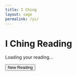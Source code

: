 ```yaml
---
title: I Ching
layout: sage
permalink: /yi/
---
```


<link rel="stylesheet" href="/assets/css/iching.css" />

<div class="container mx-auto text-center py-8">
  <h1>I Ching Reading</h1>

  <div id="output" class="iching-output">
    <p>Loading your reading...</p>
  </div>

<button id="newReading" class="iching-button">New Reading</button>

  <script src="/assets/js/yi.js"></script>
</div>
